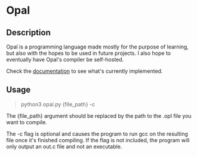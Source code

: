 # Opal

## Description

Opal is a programming language made mostly for the purpose of learning, but also with the hopes to be used in future projects. I also hope to eventually have Opal's compiler be self-hosted.

Check the [documentation](DOCS.md) to see what's currently implemented.

## Usage

> python3 opal.py {file_path} -c

The {file_path} argument should be replaced by the path to the .opl file you want to compile.

The -c flag is optional and causes the program to run gcc on the resulting file once it's finished compiling. If the flag is not included, the program will only output an out.c file and not an executable.
